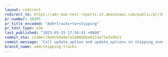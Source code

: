 ```yaml
---
layout: redirect
redirect_to: https://a8c-woo-test-reports.s3.amazonaws.com/public/pr/38305/e2e/index.html
pr_number: 38305
pr_title_encoded: "Add+tracks+to+shipping"
pr_test_type: e2e
last_published: "2023-05-15 17:56:41 +0000"
commit_sha: c1a0ec74e9cb9a0e7a3a90b6be8253e73a3a9621
commit_message: "Call update_option and update_options in shipping_zone_add_method"
branch_name: add/shipping-tracks
---
```

